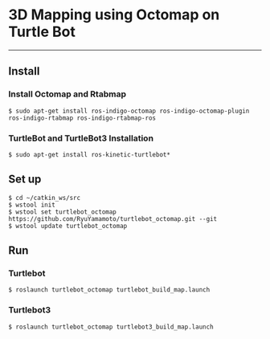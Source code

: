# 3D Mapping using Octomap on Turtle Bot
-----

## Install
### Install Octomap and Rtabmap  
```
$ sudo apt-get install ros-indigo-octomap ros-indigo-octomap-plugin ros-indigo-rtabmap ros-indigo-rtabmap-ros
```
### TurtleBot and TurtleBot3 Installation  
```
$ sudo apt-get install ros-kinetic-turtlebot* 
```

## Set up 
```
$ cd ~/catkin_ws/src
$ wstool init
$ wstool set turtlebot_octomap https://github.com/RyuYamamoto/turtlebot_octomap.git --git
$ wstool update turtlebot_octomap
```

## Run
### Turtlebot
```
$ roslaunch turtlebot_octomap turtlebot_build_map.launch
```

### Turtlebot3
```
$ roslaunch turtlebot_octomap turtlebot3_build_map.launch
```
